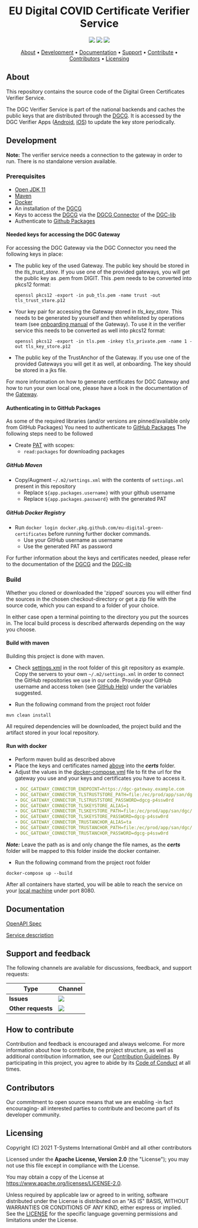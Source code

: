 <h1 align="center">
    EU Digital COVID Certificate Verifier Service
</h1>

<p align="center">
    <a href="/../../commits/" title="Last Commit"><img src="https://img.shields.io/github/last-commit/eu-digital-green-certificates/dgca-verifier-service?style=flat"></a>
    <a href="/../../issues" title="Open Issues"><img src="https://img.shields.io/github/issues/eu-digital-green-certificates/dgca-verifier-service?style=flat"></a>
    <a href="./LICENSE" title="License"><img src="https://img.shields.io/badge/License-Apache%202.0-green.svg?style=flat"></a>
</p>

<p align="center">
  <a href="#about">About</a> •
  <a href="#development">Development</a> •
  <a href="#documentation">Documentation</a> •
  <a href="#support-and-feedback">Support</a> •
  <a href="#how-to-contribute">Contribute</a> •
  <a href="#contributors">Contributors</a> •
  <a href="#licensing">Licensing</a>
</p>

## About

This repository contains the source code of the Digital Green Certificates Verifier Service.

The DGC Verifier Service is part of the national backends and caches the public keys that are distributed through the [DGCG](https://github.com/eu-digital-green-certificates/dgc-gateway). It is accessed by the DGC Verifier Apps ([Android](https://github.com/eu-digital-green-certificates/dgca-verifier-app-android), [iOS](https://github.com/eu-digital-green-certificates/dgca-verifier-app-ios)) to update the key store periodically.

## Development

**Note:** The verifier service needs a connection to the gateway in order to run. There is no standalone version available.

### Prerequisites

- [Open JDK 11](https://openjdk.java.net)
- [Maven](https://maven.apache.org)
- [Docker](https://www.docker.com)
- An installation of the [DGCG](https://github.com/eu-digital-green-certificates/dgc-gateway)
- Keys to access the [DGCG](https://github.com/eu-digital-green-certificates/dgc-gateway) via the
  [DGCG Connector](https://github.com/eu-digital-green-certificates/dgc-lib) of the [DGC-lib](https://github.com/eu-digital-green-certificates/dgc-lib)
- Authenticate to [Github Packages](https://docs.github.com/en/packages/working-with-a-github-packages-registry/working-with-the-apache-maven-registry)

#### Needed keys for accessing the DGC Gateway 
<p id="access-keys"></p>
For accessing the DGC Gateway via the DGC Connector you need the following keys in place:

- The public key of the used Gateway. The public key should be stored in the *tls_trust_store*. If you use one of the 
  provided gateways, you will get the public key as .pem from DIGIT. This .pem needs to be converted into pkcs12 format:
  ````
  openssl pkcs12 -export -in pub_tls.pem -name trust -out tls_trust_store.p12
  ````
- Your key pair for accessing the Gateway stored in *tls_key_store*. This needs to be generated by yourself and then whitelisted by operations team (see [onboarding manual](https://github.com/eu-digital-green-certificates/dgc-participating-countries/blob/main/gateway/OnboardingChecklist.md) of the Gateway). To use it in the verifier service this needs to be converted as well into pkcs12 format:
  ````
  openssl pkcs12 -export -in tls.pem -inkey tls_private.pem -name 1 -out tls_key_store.p12
  ````

- The public key of the TrustAnchor of the Gateway. If you use one of the provided Gateways you will get it as well, at onboarding. The key should be stored in a jks file.

For more information on how to generate certificates for DGC Gateway and how to run your own local one, please have a look in the documentation of the [Gateway](https://github.com/eu-digital-green-certificates/dgc-gateway).

#### Authenticating in to GitHub Packages

As some of the required libraries (and/or versions are pinned/available only from GitHub Packages) You need to authenticate
to [GitHub Packages](https://docs.github.com/en/packages/working-with-a-github-packages-registry/working-with-the-apache-maven-registry)
The following steps need to be followed

- Create [PAT](https://docs.github.com/en/github/authenticating-to-github/creating-a-personal-access-token) with scopes:
  - `read:packages` for downloading packages

##### GitHub Maven

- Copy/Augment `~/.m2/settings.xml` with the contents of `settings.xml` present in this repository
  - Replace `${app.packages.username}` with your github username
  - Replace `${app.packages.password}` with the generated PAT

##### GitHub Docker Registry

- Run `docker login docker.pkg.github.com/eu-digital-green-certificates` before running further docker commands.
  - Use your GitHub username as username
  - Use the generated PAT as password
  


For further information about the keys and certificates needed, please refer to the documentation of the 
[DGCG](https://github.com/eu-digital-green-certificates/dgc-gateway) and the 
[DGC-lib](https://github.com/eu-digital-green-certificates/dgc-lib)
  
### Build

Whether you cloned or downloaded the 'zipped' sources you will either find the sources in the chosen checkout-directory or get a zip file with the source code, which you can expand to a folder of your choice.

In either case open a terminal pointing to the directory you put the sources in. The local build process is described afterwards depending on the way you choose.


#### Build with maven
Building this project is done with maven.  

* Check [settings.xml](settings.xml) in the root folder of this git repository as example.  
  Copy the servers to your own `~/.m2/settings.xml` in order to connect the GitHub repositories we use in our code. Provide your GitHub username and access token (see [GitHub Help](https://docs.github.com/en/github/authenticating-to-github/creating-a-personal-access-token)) under the variables suggested.

* Run the following command from the project root folder
```shell
mvn clean install
```
All required dependencies will be downloaded, the project build and the artifact stored in your local repository.
#### Run with docker
* Perform maven build as described above
* Place the keys and certificates named [above](#access-keys) into the ***certs*** folder.
* Adjust the values in the [docker-compose.yml](docker-compose.yml) file to fit the url for the gateway you use and 
  your keys and certificates you have to access it.
  ```yaml
  - DGC_GATEWAY_CONNECTOR_ENDPOINT=https://dgc-gateway.example.com
  - DGC_GATEWAY_CONNECTOR_TLSTRUSTSTORE_PATH=file:/ec/prod/app/san/dgc/tls_trust_store.p12
  - DGC_GATEWAY_CONNECTOR_TLSTRUSTSTORE_PASSWORD=dgcg-p4ssw0rd
  - DGC_GATEWAY_CONNECTOR_TLSKEYSTORE_ALIAS=1
  - DGC_GATEWAY_CONNECTOR_TLSKEYSTORE_PATH=file:/ec/prod/app/san/dgc/tls_key_store.p12
  - DGC_GATEWAY_CONNECTOR_TLSKEYSTORE_PASSWORD=dgcg-p4ssw0rd
  - DGC_GATEWAY_CONNECTOR_TRUSTANCHOR_ALIAS=ta
  - DGC_GATEWAY_CONNECTOR_TRUSTANCHOR_PATH=file:/ec/prod/app/san/dgc/trust_anchor.jks
  - DGC_GATEWAY_CONNECTOR_TRUSTANCHOR_PASSWORD=dgcg-p4ssw0rd
  ```
***Note:*** Leave the path as is and only change the file names, as the ***certs*** folder will be mapped to this folder inside the docker container.

* Run the following command from the project root folder

```shell
docker-compose up --build
```

After all containers have started, you will be able to reach the service on your [local machine](http://localhost:8080/api/docs) under port 8080.

## Documentation  

[OpenAPI Spec](https://eu-digital-green-certificates.github.io/dgca-verifier-service/)
 
[Service description](./docs/dgca-verifier-service.md)


## Support and feedback

The following channels are available for discussions, feedback, and support requests:

| Type                     | Channel                                                |
| ------------------------ | ------------------------------------------------------ |
| **Issues**    | <a href="/../../issues" title="Open Issues"><img src="https://img.shields.io/github/issues/eu-digital-green-certificates/dgca-verifier-service?style=flat"></a>  |
| **Other requests**    | <a href="mailto:opensource@telekom.de" title="Email DGC Team"><img src="https://img.shields.io/badge/email-DGC%20team-green?logo=mail.ru&style=flat-square&logoColor=white"></a>   |

## How to contribute  

Contribution and feedback is encouraged and always welcome. For more information about how to contribute, the project structure, as well as additional contribution information, see our [Contribution Guidelines](./CONTRIBUTING.md). By participating in this project, you agree to abide by its [Code of Conduct](./CODE_OF_CONDUCT.md) at all times.

## Contributors  

Our commitment to open source means that we are enabling -in fact encouraging- all interested parties to contribute and become part of its developer community.

## Licensing

Copyright (C) 2021 T-Systems International GmbH and all other contributors

Licensed under the **Apache License, Version 2.0** (the "License"); you may not use this file except in compliance with the License.

You may obtain a copy of the License at https://www.apache.org/licenses/LICENSE-2.0.

Unless required by applicable law or agreed to in writing, software distributed under the License is distributed on an "AS IS" BASIS, WITHOUT WARRANTIES OR CONDITIONS OF ANY KIND, either express or implied. See the [LICENSE](./LICENSE) for the specific language governing permissions and limitations under the License.
